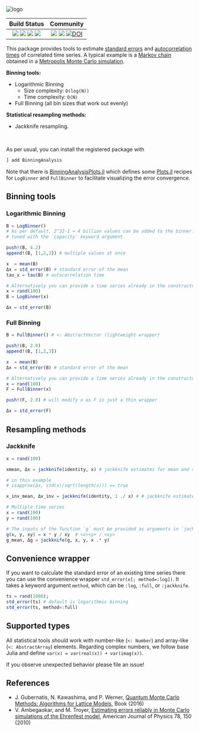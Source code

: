 ![logo](https://github.com/crstnbr/BinningAnalysis.jl/blob/master/docs/src/assets/logo_with_text.png)

| **Build Status**                                                                                |  **Community**                                                                                |
|:-----------------------------------------------------------------------------------------------:|:-----------------------------------------------------------------------------------------------:|
| ![][lifecycle-img] [![][github-ci-img]][github-ci-url] [![][codecov-img]][codecov-url] [![][pkgeval-img]][pkgeval-url] | [![][slack-img]][slack-url] [![][license-img]][license-url] [![DOI](https://zenodo.org/badge/DOI/10.5281/zenodo.3603347.svg)](https://doi.org/10.5281/zenodo.3603347) |

[docs-dev-img]: https://img.shields.io/badge/docs-dev-blue.svg
[docs-dev-url]: https://crstnbr.github.io/BinningAnalysis.jl/dev
[github-ci-img]: https://github.com/crstnbr/BinningAnalysis.jl/workflows/Run%20tests/badge.svg
[github-ci-url]: https://github.com/crstnbr/BinningAnalysis.jl/actions?query=workflow%3A%22Run+tests%22
[codecov-img]: https://img.shields.io/codecov/c/github/crstnbr/BinningAnalysis.jl/master.svg?label=codecov
[codecov-url]: http://codecov.io/github/crstnbr/BinningAnalysis.jl?branch=master

[pkgeval-img]: https://juliaci.github.io/NanosoldierReports/pkgeval_badges/E/Example.svg
[pkgeval-url]: https://juliaci.github.io/NanosoldierReports/pkgeval_badges/report.html

[slack-url]: https://slackinvite.julialang.org/
[slack-img]: https://img.shields.io/badge/chat-on%20slack-yellow.svg
[license-img]: https://img.shields.io/badge/License-MIT-red.svg
[license-url]: https://opensource.org/licenses/MIT

[lifecycle-img]: https://img.shields.io/badge/lifecycle-stable-blue.svg

This package provides tools to estimate [standard errors](https://en.wikipedia.org/wiki/Standard_error) and [autocorrelation times](https://en.wikipedia.org/wiki/Autocorrelation) of correlated time series. A typical example is a [Markov chain](https://en.wikipedia.org/wiki/Markov_chain) obtained in a [Metropolis Monte Carlo simulation](https://en.wikipedia.org/wiki/Metropolis%E2%80%93Hastings_algorithm).

**Binning tools:**

* Logarithmic Binning
  * Size complexity: `O(log(N))`
  * Time complexity: `O(N)`
* Full Binning (all bin sizes that work out evenly)

**Statistical resampling methods:**

* Jackknife resampling.

<br>

As per usual, you can install the registered package with

```julia
] add BinningAnalysis
```

Note that there is [BinningAnalysisPlots.jl](https://github.com/crstnbr/BinningAnalysisPlots.jl) which defines some [Plots.jl](https://github.com/JuliaPlots/Plots.jl) recipes for `LogBinner` and `FullBinner` to facilitate visualizing the error convergence.

## Binning tools

### Logarithmic Binning

```julia
B = LogBinner()
# As per default, 2^32-1 ≈ 4 billion values can be added to the binner. This value can be
# tuned with the `capacity` keyword argument.

push!(B, 4.2)
append!(B, [1,2,3]) # multiple values at once

x  = mean(B)
Δx = std_error(B) # standard error of the mean
tau_x = tau(B) # autocorrelation time

# Alternatively you can provide a time series already in the constructor
x = rand(100)
B = LogBinner(x)

Δx = std_error(B)
```

<!--
# You can also get the standard error estimates for all binning levels individually.
Δxs = all_std_errors(B)

# BETA: Check whether a level has converged
has_converged(B, 3)
# This checks whether variance/N of level 2 and 3 is approximately the same.
# To be sure that the binning analysis has converged, this criterion should be
# true over multiple levels.
# Note that this criterion is generally not true close to the maximum binning
# level. Usually this is the result of the small effective sample size, rather
# than a convergence failure.
!-->

### Full Binning

```julia
B = FullBinner() # <: AbstractVector (lightweight wrapper)

push!(B, 2.0)
append!(B, [1,2,3])

x  = mean(B)
Δx = std_error(B) # standard error of the mean

# Alternatively you can provide a time series already in the constructor
x = rand(100)
F = FullBinner(x)

push!(F, 2.0) # will modify x as F is just a thin wrapper

Δx = std_error(F)
```

## Resampling methods

### Jackknife

```julia
x = rand(100)

xmean, Δx = jackknife(identity, x) # jackknife estimates for mean and standard error of <x>

# in this example
# isapprox(Δx, std(x)/sqrt(length(x))) == true

x_inv_mean, Δx_inv = jackknife(identity, 1 ./ x) # # jackknife estimates for mean and standard error of <1/x>

# Multiple time series
x = rand(100)
y = rand(100)

# The inputs of the function `g` must be provided as arguments in `jackknife`.
g(x, y, xy) = x * y / xy  # <x><y> / <xy>
g_mean, Δg = jackknife(g, x, y, x .* y)
```


## Convenience wrapper

If you want to calculate the standard error of an existing time series there you can use the convenience wrapper `std_error(x[; method=:log])`. It takes a keyword argument `method`, which can be `:log`, `:full`, or `:jackknife`.

```julia
ts = rand(1000);
std_error(ts) # default is logarithmic binning
std_error(ts, method=:full)
```


## Supported types

All statistical tools should work with number-like (`<: Number`) and array-like (`<: AbstractArray`) elements. Regarding complex numbers, we follow base Julia and define
`var(x) = var(real(x)) + var(imag(x))`.

If you observe unexpected behavior please file an issue!


## References

* J. Gubernatis, N. Kawashima, and P. Werner, [Quantum Monte Carlo Methods: Algorithms for Lattice Models](https://www.cambridge.org/core/books/quantum-monte-carlo-methods/AEA92390DA497360EEDA153CF1CEC7AC), Book (2016)
* V. Ambegaokar, and M. Troyer, [Estimating errors reliably in Monte Carlo simulations of the Ehrenfest model](http://aapt.scitation.org/doi/10.1119/1.3247985), American Journal of Physics 78, 150 (2010)
